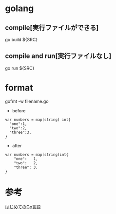 # golang

## compile[実行ファイルができる]

go build ${SRC}

## compile and run[実行ファイルなし]

go run ${SRC}

# format

gofmt -w filename.go

- before
```
var numbers = map[string] int{
  "one":1,
  "two":2,
  "three":3,
}
```

- after

```
var numbers = map[string]int{
	"one":   1,
	"two":   2,
	"three": 3,
}
```

# 参考

[はじめてのGo言語](https://www.kohgakusha.co.jp/books/detail/978-4-7775-1559-2)
